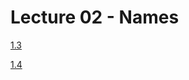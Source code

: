 # Lecture 02 - Names

[1.3](http://composingprograms.com/pages/13-defining-new-functions.html)

[1.4](http://composingprograms.com/pages/14-designing-functions.html)
